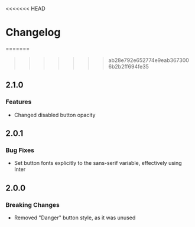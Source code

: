 <<<<<<< HEAD
# Changelog

=======
>>>>>>> ab28e792e652774e9eab3673006b2b2ff694fe35
## 2.1.0

### Features

* Changed disabled button opacity

## 2.0.1

### Bug Fixes

* Set button fonts explicitly to the sans-serif variable, effectively using Inter

## 2.0.0

### Breaking Changes

* Removed "Danger" button style, as it was unused
